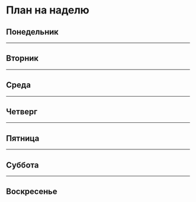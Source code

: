 # План на наделю

## **Понедельник**


---
## **Вторник**


---
## **Среда**

---
## **Четверг**


---
## **Пятница**


---
## **Суббота**


---
## **Воскресенье**